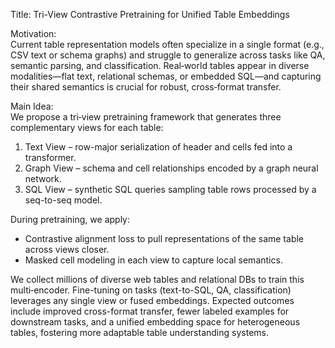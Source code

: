 Title: Tri-View Contrastive Pretraining for Unified Table Embeddings

Motivation:  
Current table representation models often specialize in a single format (e.g., CSV text or schema graphs) and struggle to generalize across tasks like QA, semantic parsing, and classification. Real‐world tables appear in diverse modalities—flat text, relational schemas, or embedded SQL—and capturing their shared semantics is crucial for robust, cross‐format transfer.

Main Idea:  
We propose a tri‐view pretraining framework that generates three complementary views for each table:  
1. Text View – row-major serialization of header and cells fed into a transformer.  
2. Graph View – schema and cell relationships encoded by a graph neural network.  
3. SQL View – synthetic SQL queries sampling table rows processed by a seq-to-seq model.  

During pretraining, we apply:  
- Contrastive alignment loss to pull representations of the same table across views closer.  
- Masked cell modeling in each view to capture local semantics.  

We collect millions of diverse web tables and relational DBs to train this multi‐encoder. Fine-tuning on tasks (text-to-SQL, QA, classification) leverages any single view or fused embeddings. Expected outcomes include improved cross-format transfer, fewer labeled examples for downstream tasks, and a unified embedding space for heterogeneous tables, fostering more adaptable table understanding systems.